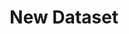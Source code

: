 ---
description: Creation of a new dataset
id_: newdataset
issues:
- num: 44
  title: Collect screenplay data for either nlp or character networks for films /
    TV series
  url: https://github.com/sscu-budapest/sscu-budapest.github.io/issues/44
- num: 41
  title: Pypi downloads connected to github collaboration
  url: https://github.com/sscu-budapest/sscu-budapest.github.io/issues/41
title: New Dataset
---